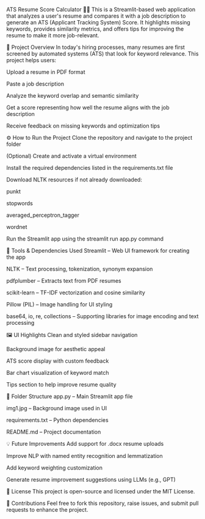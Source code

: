 ATS Resume Score Calculator 🧠📄
This is a Streamlit-based web application that analyzes a user's resume and compares it with a job description to generate an ATS (Applicant Tracking System) Score. It highlights missing keywords, provides similarity metrics, and offers tips for improving the resume to make it more job-relevant.

📌 Project Overview
In today's hiring processes, many resumes are first screened by automated systems (ATS) that look for keyword relevance. This project helps users:

Upload a resume in PDF format

Paste a job description

Analyze the keyword overlap and semantic similarity

Get a score representing how well the resume aligns with the job description

Receive feedback on missing keywords and optimization tips

⚙️ How to Run the Project
Clone the repository and navigate to the project folder

(Optional) Create and activate a virtual environment

Install the required dependencies listed in the requirements.txt file

Download NLTK resources if not already downloaded:

punkt

stopwords

averaged_perceptron_tagger

wordnet

Run the Streamlit app using the streamlit run app.py command

🧰 Tools & Dependencies Used
Streamlit – Web UI framework for creating the app

NLTK – Text processing, tokenization, synonym expansion

pdfplumber – Extracts text from PDF resumes

scikit-learn – TF-IDF vectorization and cosine similarity

Pillow (PIL) – Image handling for UI styling

base64, io, re, collections – Supporting libraries for image encoding and text processing

🖼️ UI Highlights
Clean and styled sidebar navigation

Background image for aesthetic appeal

ATS score display with custom feedback

Bar chart visualization of keyword match

Tips section to help improve resume quality

📄 Folder Structure
app.py – Main Streamlit app file

img1.jpg – Background image used in UI

requirements.txt – Python dependencies

README.md – Project documentation

💡 Future Improvements
Add support for .docx resume uploads

Improve NLP with named entity recognition and lemmatization

Add keyword weighting customization

Generate resume improvement suggestions using LLMs (e.g., GPT)

📃 License
This project is open-source and licensed under the MIT License.

🤝 Contributions
Feel free to fork this repository, raise issues, and submit pull requests to enhance the project.